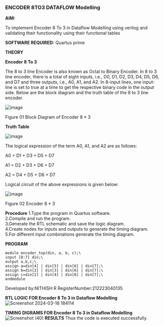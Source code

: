 ### ENCODER 8TO3 DATAFLOW Modelling

**AIM:**

To implement  Encoder 8 To 3 in Dataflow Modelling using verilog and validating their functionality using their functional tables

**SOFTWARE REQUIRED:** Quartus prime

**THEORY**

**Encoder 8 To 3**

The 8 to 3 line Encoder is also known as Octal to Binary Encoder. In 8 to 3 line encoder, there is a total of eight inputs, i.e., D0, D1, D2, D3, D4, D5, D6, and D7 and three outputs, i.e., A0, A1, and A2. In 8-input lines, one input-line is set to true at a time to get the respective binary code in the output side. Below are the block diagram and the truth table of the 8 to 3 line encoder.

![image](https://github.com/naavaneetha/ENCODER8TO3DATAFLOW/assets/154305477/0bc242c1-eb9e-4c47-afe5-30428470efc3)

Figure 01  Block Diagram of Encoder 8 * 3

**Truth Table**

![image](https://github.com/naavaneetha/ENCODER8TO3DATAFLOW/assets/154305477/35496b14-ae6e-4cd1-9abd-d6736b576575)

The logical expression of the term A0, A1, and A2 are as follows:

A0 = D1 + D3 + D5 + D7

A1 = D2 + D3 + D6 + D7

A2 = D4 + D5 + D6 + D7

Logical circuit of the above expressions is given below:

![image](https://github.com/naavaneetha/ENCODER8TO3DATAFLOW/assets/154305477/95acaee6-c873-4c75-89eb-ef09fb158053)

Figure 02  Encoder 8 * 3

**Procedure**
1.Type the program in Quartus software.\
2.Compile and run the program.\
3.Generate the RTL schematic and save the logic diagram.\
4.Create nodes for inputs and outputs to generate the timing diagram.\
5.For different input combinations generate the timing diagram.

**PROGRAM**
```
module encoder_top(din, a, b, c);\
input [0:7] din;\
output a,b,c;\
assign a=din[4] | din[5] | din[6] | din[7];\ 
assign b=din[2] | din[3] | din[6] | din[7];\
assign c=din[2] | din[4] | din[6] | din[7];\
endmodule
```

Developed by:NITHISH R
RegisterNumber:212223040135


**RTL LOGIC FOR Encoder 8 To 3 in Dataflow Modelling**
![Screenshot 2024-03-18 184114](https://github.com/23005672/ENCODER8TO3DATAFLOW/assets/138971519/cf69d021-d760-4687-8f4a-662494b8aa55)

**TIMING DIGRAMS FOR Encoder 8 To 3 in Dataflow Modelling**
![Screenshot (40)](https://github.com/23005672/ENCODER8TO3DATAFLOW/assets/138971519/f8c32fd4-98f5-42e1-83cf-18ab7527e131)
**RESULTS**
Thus the code is executed successfully.



